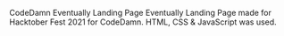 CodeDamn Eventually Landing Page
Eventually Landing Page made for Hacktober Fest 2021 for CodeDamn.
HTML, CSS & JavaScript was used.
